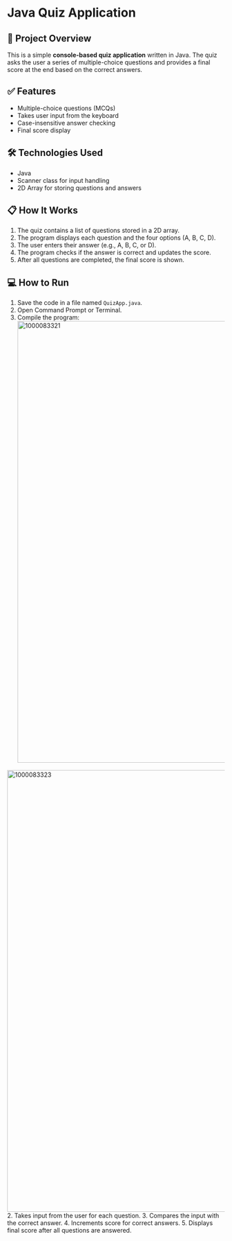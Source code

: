 # Java Quiz Application

## 🎯 Project Overview
This is a simple **console-based quiz application** written in Java. The quiz asks the user a series of multiple-choice questions and provides a final score at the end based on the correct answers.

## ✅ Features
- Multiple-choice questions (MCQs)
- Takes user input from the keyboard
- Case-insensitive answer checking
- Final score display

## 🛠 Technologies Used
- Java
- Scanner class for input handling
- 2D Array for storing questions and answers

## 📋 How It Works
1. The quiz contains a list of questions stored in a 2D array.
2. The program displays each question and the four options (A, B, C, D).
3. The user enters their answer (e.g., A, B, C, or D).
4. The program checks if the answer is correct and updates the score.
5. After all questions are completed, the final score is shown.

## 💻 How to Run
1. Save the code in a file named `QuizApp.java`.
2. Open Command Prompt or Terminal.
3. Compile the program:<img width="1920" height="1020" alt="1000083321" src="https://github.com/user-attachments/assets/c4ae7068-d9c8-42d3-bd89-e4fd94710203" />
<img width="1920" height="1020" alt="1000083323" src="https://github.com/user-attachments/assets/866c2575-bd81-462f-b30c-d7dd763cdf5b" />
2. Takes input from the user for each question.
3. Compares the input with the correct answer.
4. Increments score for correct answers.
5. Displays final score after all questions are answered.
